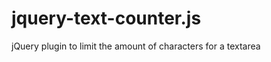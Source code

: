 jquery-text-counter.js
======================

jQuery plugin to limit the amount of characters for a textarea
